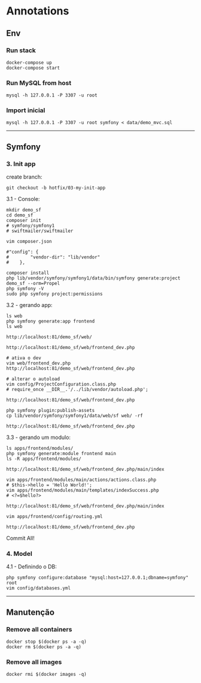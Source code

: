 # Annotations

## Env

### Run stack

```
docker-compose up
docker-compose start
```

### Run MySQL from host

```
mysql -h 127.0.0.1 -P 3307 -u root
```

### Import inicial

```
mysql -h 127.0.0.1 -P 3307 -u root symfony < data/demo_mvc.sql
```

---------------

## Symfony

### 3. Init app

create branch:
```
git checkout -b hotfix/03-my-init-app
```

3.1 - Console:

```
mkdir demo_sf
cd demo_sf
composer init
# symfony/symfony1
# swiftmailer/swiftmailer

vim composer.json

#"config": {
#        "vendor-dir": "lib/vendor"
#    },

composer install
php lib/vendor/symfony/symfony1/data/bin/symfony generate:project demo_sf --orm=Propel
php symfony -V
sudo php symfony project:permissions
```


3.2 - gerando app:

```
ls web
php symfony generate:app frontend
ls web

http://localhost:81/demo_sf/web/

http://localhost:81/demo_sf/web/frontend_dev.php

# ativa o dev
vim web/frontend_dev.php 
http://localhost:81/demo_sf/web/frontend_dev.php

# alterar o autoload
vim config/ProjectConfiguration.class.php
# require_once __DIR__.'/../lib/vendor/autoload.php';

http://localhost:81/demo_sf/web/frontend_dev.php

php symfony plugin:publish-assets
cp lib/vendor/symfony/symfony1/data/web/sf web/ -rf

http://localhost:81/demo_sf/web/frontend_dev.php
```


3.3 - gerando um modulo:

```
ls apps/frontend/modules/
php symfony generate:module frontend main
ls -R apps/frontend/modules/

http://localhost:81/demo_sf/web/frontend_dev.php/main/index

vim apps/frontend/modules/main/actions/actions.class.php
# $this->hello = 'Hello World!';
vim apps/frontend/modules/main/templates/indexSuccess.php
# <?=$hello?>

http://localhost:81/demo_sf/web/frontend_dev.php/main/index

vim apps/frontend/config/routing.yml

http://localhost:81/demo_sf/web/frontend_dev.php
```

Commit All!


### 4. Model

4.1 - Definindo o DB:

```
php symfony configure:database "mysql:host=127.0.0.1;dbname=symfony" root
vim config/databases.yml
```


--------------

## Manutenção

### Remove all containers

```
docker stop $(docker ps -a -q)
docker rm $(docker ps -a -q)
```

### Remove all images

```
docker rmi $(docker images -q)
```
